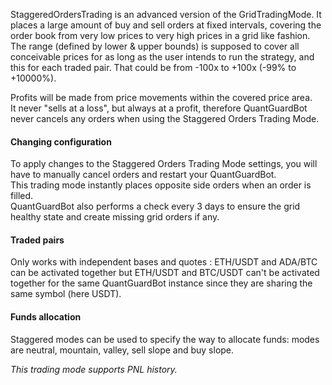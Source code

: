 StaggeredOrdersTrading is an advanced version of the GridTradingMode. 
It places a large amount of buy and sell orders at fixed intervals, covering the order book from
very low prices to very high prices in a grid like fashion.  
The range (defined by lower & upper bounds) is supposed to cover all conceivable prices for as
long as the user intends to run the strategy, and this for each traded pair.
That could be from -100x to +100x
(-99% to +10000%).

Profits will be made from price movements within the covered price area.  
It never "sells at a loss", but always at a profit, therefore QuantGuardBot never cancels any orders when using the Staggered Orders Trading Mode.

[//]: # (To know more, checkout the )

[//]: # (<a target="_blank" rel="noopener" href="https://www.octobot.cloud/en/guides/octobot-trading-modes/staggered-orders-trading-mode?utm_source=octobot&utm_medium=dk&utm_campaign=regular_open_source_content&utm_content=StaggeredOrdersTradingModeDocs">)

[//]: # (full Staggered Orders trading mode guide</a>.)

#### Changing configuration

To apply changes to the Staggered Orders Trading Mode settings, you will have to manually cancel orders and restart your QuantGuardBot.  
This trading mode instantly places opposite side orders when an order is filled.  
QuantGuardBot also performs a check every 3 days to ensure the grid healthy state and create missing grid orders if any.

#### Traded pairs
Only works with independent bases and quotes : ETH/USDT and ADA/BTC can be activated together but ETH/USDT
and BTC/USDT can't be activated together for the same QuantGuardBot instance since they are sharing the same symbol 
(here USDT).

#### Funds allocation
Staggered modes can be used to specify the way to allocate funds: modes are neutral, mountain, valley, sell slope and buy slope.

_This trading mode supports PNL history._
